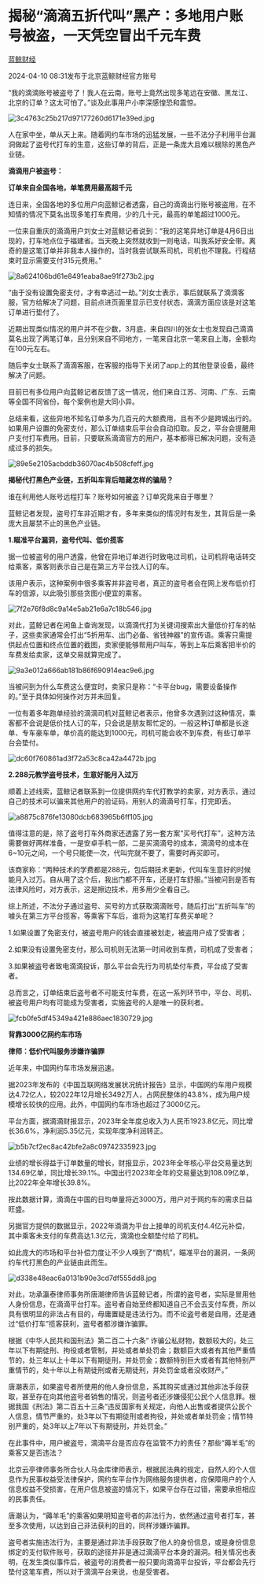 # 揭秘“滴滴五折代叫”黑产：多地用户账号被盗，一天凭空冒出千元车费

[](https://news.qq.com/omn/author/8QMd33lb5IcZuTzb)

[蓝鲸财经](https://news.qq.com/omn/author/8QMd33lb5IcZuTzb)

2024-04-10 08:31发布于北京蓝鲸财经官方账号

“我的滴滴账号被盗号了！我人在云南，账号上竟然出现多笔远在安徽、黑龙江、北京的订单？这太可怕了。”谈及此事用户小李深感惶恐和震惊。

![3c4763c25b217d97177260d6171e39ed.jpg](https://raw.githubusercontent.com/qqhsx/qqnews_image/main/2024/04/10/揭秘“滴滴五折代叫”黑产：多地用户账号被盗，一天凭空冒出千元车费/3c4763c25b217d97177260d6171e39ed.jpg)

人在家中坐，单从天上来。随着网约车市场的迅猛发展，一些不法分子利用平台漏洞做起了盗号代打车的生意，这些订单的背后，正是一条庞大且难以根除的黑色产业链。

**滴滴用户被盗号：**

**订单来自全国各地，单笔费用最高超千元**

连日来，全国各地的多位用户向蓝鲸记者透露，自己的滴滴出行账号被盗用，在不知情的情况下莫名出现多笔打车费用，少的几十元，最高的单笔超过1000元。

一位来自重庆的滴滴用户刘女士对蓝鲸记者说到：“我的这笔异地订单是4月6日出现的，打车地点位于福建省。当天晚上突然就收到一则电话，叫我系好安全带。离奇的是这笔订单并非我本人操作的，当时我尝试联系司机，司机也不理我。行程结束时显示需要支付315元费用。”

![8a624106bd61e8491eaba8ae91f273b2.jpg](https://raw.githubusercontent.com/qqhsx/qqnews_image/main/2024/04/10/揭秘“滴滴五折代叫”黑产：多地用户账号被盗，一天凭空冒出千元车费/8a624106bd61e8491eaba8ae91f273b2.jpg)

“由于没有设置免密支付，才有幸逃过一劫。”刘女士表示，事后就联系了滴滴客服，官方给解决了问题，目前点进页面里显示已支付状态，滴滴方面应该是对这笔订单进行垫付了。

近期出现类似情况的用户并不在少数，3月底，来自四川的张女士也发现自己滴滴莫名出现了两笔订单，且分别来自不同地方，一笔来自北京一笔来自上海，金额均在100元左右。

随后李女士联系了滴滴客服，在客服的指导下关闭了app上的其他登录设备，最终解决了问题。

目前已有多位用户向蓝鲸记者反馈了这一情况，他们来自江苏、河南、广东、云南等全国不同省份，每个案例也是大同小异。

总结来看，这些异地不知名订单多为几百元的大额费用，且有不少是跨城出行的。如果用户设置的免密支付，那么订单结束后平台会自动扣取。反之，平台会提醒用户支付打车费用。目前，只要联系滴滴官方的用户，基本都得已解决问题，没有造成过多的损失。

![89e5e2105acbddb36070ac4b508cfeff.jpg](https://raw.githubusercontent.com/qqhsx/qqnews_image/main/2024/04/10/揭秘“滴滴五折代叫”黑产：多地用户账号被盗，一天凭空冒出千元车费/89e5e2105acbddb36070ac4b508cfeff.jpg)

**揭秘代打黑色产业链，五折叫车背后暗藏怎样的骗局？**

谁在利用他人账号远程打车？账号如何被盗？订单究竟来自于哪里？

蓝鲸记者发现，盗号打车非近期才有，多年来类似的情况时有发生，其背后是一条庞大且屡禁不止的黑色产业链。

**1.瞄准平台漏洞，盗号代叫、低价揽客**

据一位被盗号的用户透露，他曾在异地订单进行时致电过司机，让司机将电话转交给乘客，乘客则表示自己是在第三方平台找人订的车。

该用户表示，这种案例中很多乘客并非盗号者，真正的盗号者会在网上发布低价打车的信源，以此吸引那些贪图小便宜的乘客。

![7f2e76f8d8c9a14e5ab21e6a7c18b546.jpg](https://raw.githubusercontent.com/qqhsx/qqnews_image/main/2024/04/10/揭秘“滴滴五折代叫”黑产：多地用户账号被盗，一天凭空冒出千元车费/7f2e76f8d8c9a14e5ab21e6a7c18b546.jpg)

对此，蓝鲸记者在闲鱼上查询发现，以滴滴代打为关键词搜索出大量低价打车的帖子，这些卖家通常会打出“5折用车、出门必备、省钱神器”的宣传语。乘客只需提供起点位置和终点位置的截图，卖家便能够帮用户叫车，等到上车后乘客把半价的车费发给卖家，这单交易就算完成了。

![9a3e012a666ab181b86f690914eac9e6.jpg](https://raw.githubusercontent.com/qqhsx/qqnews_image/main/2024/04/10/揭秘“滴滴五折代叫”黑产：多地用户账号被盗，一天凭空冒出千元车费/9a3e012a666ab181b86f690914eac9e6.jpg)

当被问到为什么车费这么便宜时，卖家只是称：“卡平台bug，需要设备操作的。”至于具体如何操作对方并未回复。

一位有着多年跑单经验的滴滴司机对蓝鲸记者表示，他曾多次遇到过这种情况，乘客都不会说是低价找人订的车，只会说是朋友帮忙定的。一般这种订单都是长途单、专车豪车单，单价高的能达到1000元，司机可能会收不到车费，有些订单平台会垫付。

![dc60f760861ad3f72a53c8ca42a4472b.jpg](https://raw.githubusercontent.com/qqhsx/qqnews_image/main/2024/04/10/揭秘“滴滴五折代叫”黑产：多地用户账号被盗，一天凭空冒出千元车费/dc60f760861ad3f72a53c8ca42a4472b.jpg)

**2.288元教学盗号技术，生意好能月入过万**

顺着上述线索，蓝鲸记者联系到一位提供网约车代打教学的卖家，对方表示，通过自己的技术可以骗来其他用户的验证码，用别人的滴滴号打车，打完即丢。

![a8875c876fe13080dcb683965b6ff105.jpg](https://raw.githubusercontent.com/qqhsx/qqnews_image/main/2024/04/10/揭秘“滴滴五折代叫”黑产：多地用户账号被盗，一天凭空冒出千元车费/a8875c876fe13080dcb683965b6ff105.jpg)

值得注意的是，除了盗号打车外商家还透露了另一套方案“买号代打车”，这种方法需要做好两样准备，一是安卓手机一部，二是买滴滴号的成本，滴滴号的成本在6~10元之间，一个号只能使一次，代叫完就不要了，需要时再买即可。

该商家称：“两种技术的学费都是288元，包后期技术更新，代叫车生意好的时候能月入过万。自从用了这个后，我出门都不开车，还是打车舒服。”当被问到是否有法律风险时，对方表示，这是擦边技术，用多用少全看自己。

综上所述，不法分子通过盗号、买号的方式获取滴滴账号，随后打出“五折叫车”的噱头在第三方平台揽客，等乘客下车后，谁将为这笔打车费买单呢？

1.如果设置了免密支付，被盗号用户的钱会直接被划走，被盗用户成了受害者；

2.如果没有设置免密支付，那么司机则无法第一时间收到车费，司机成了受害者；

3.如果被盗号者致电滴滴投诉，那么平台会先行为司机垫付车费，平台成了受害者。

总而言之，订单结束后盗号者不可能支付车费，在这一系列环节中，平台、司机、被盗号用户均有可能成为受害者，实施盗号的人是唯一的获利者。

![fcb0fe5df45349a421e886aec1830729.jpg](https://raw.githubusercontent.com/qqhsx/qqnews_image/main/2024/04/10/揭秘“滴滴五折代叫”黑产：多地用户账号被盗，一天凭空冒出千元车费/fcb0fe5df45349a421e886aec1830729.jpg)

**背靠3000亿网约车市场**

**律师：低价代叫服务涉嫌诈骗罪**

近年来，中国网约车市场发展迅速。

据2023年发布的《中国互联网络发展状况统计报告》显示，中国网约车用户规模达4.72亿人，较2022年12月增长3492万人，占网民整体的43.8%，成为用户规模增长较快的应用。此外，中国网约车市场也超过了3000亿元。

平台方面，据滴滴财报显示，2023年全年度总收入为人民币1923.8亿元，同比增长36.6%，净利润5.35亿元，实现年度净利润转正。

![b5b7cf2ec8ac42bfe2a8c09742335923.jpg](https://raw.githubusercontent.com/qqhsx/qqnews_image/main/2024/04/10/揭秘“滴滴五折代叫”黑产：多地用户账号被盗，一天凭空冒出千元车费/b5b7cf2ec8ac42bfe2a8c09742335923.jpg)

业绩的增长得益于订单数量的增长，财报显示，2023年全年核心平台交易量达到134.69亿单，同比增长39.1%。中国出行2023年全年的交易量达到108.09亿单，比2022年全年增长39.8%。

按此数据计算，滴滴在中国的日均单量将近3000万，用户对于网约车的需求日益旺盛。

另据官方提供的数据显示，2022年滴滴为平台上接单的司机支付4.4亿元补偿，其中乘客未支付的车费高达1.3亿元，滴滴也全额垫付给了司机。

如此庞大的市场和平台补偿力度让不少人嗅到了“商机”，瞄准平台的漏洞，一条网约车代打黑色的产业链由此而生。

![d338e48eac6a0131b90e3cd7df555dd8.jpg](https://raw.githubusercontent.com/qqhsx/qqnews_image/main/2024/04/10/揭秘“滴滴五折代叫”黑产：多地用户账号被盗，一天凭空冒出千元车费/d338e48eac6a0131b90e3cd7df555dd8.jpg)

对此，功承瀛泰律师事务所唐潮律师告诉蓝鲸记者，所谓的盗号者，实际是冒用他人身份信息，在滴滴平台打车。盗号者自始至终都知道自己不会去支付车费，所以具有很明显的非法占有目的，毋庸置疑是违法行为。而不论盗号者是自用，还是通过“低价打车”揽客获利，盗号者都涉嫌诈骗罪。

根据《中华人民共和国刑法》第二百二十六条“
诈骗公私财物，数额较大的，处三年以下有期徒刑、拘役或者管制，并处或者单处罚金；数额巨大或者有其他严重情节的，处三年以上十年以下有期徒刑，并处罚金；数额特别巨大或者有其他特别严重情节的，处十年以上有期徒刑或者无期徒刑，并处罚金或者没收财产。”

唐潮表示，如果盗号者所使用的他人身份信息，系其购买或通过其他非法手段获取，甚至存在向其他盗号者销售的情况，则盗号者还涉嫌侵犯公民个人信息罪。根据我国《刑法》第二百五十三条“违反国家有关规定，向他人出售或者提供公民个人信息，情节严重的，处3年以下有期徒刑或者拘役，并处或者单处罚金；情节特别严重的，处3年以上7年以下有期徒刑，并处罚金。”

在此事件中，用户被盗号，滴滴平台是否应存在监管不力的责任？那些“薅羊毛”的乘客又是否违法？

北京云亭律师事务所合伙人马金库律师表示，根据民法典的规定，自然人的个人信息作为民事权益受法律保护，网约车平台作为网络服务提供者，应保障用户的个人信息权益不受损害，在用户信息被盗的情况下，如果平台存在过错，需要承担相应的民事责任。

唐潮认为，“薅羊毛”的乘客如果明知盗号者的非法行为，依然通过盗号者打车，甚至多次使用，以达到自己非法获利的目的，同样涉嫌诈骗罪。

盗号者实施违法行为，主要是通过非法手段获取了他人的身份信息，或是身份信息绑定的支付软件账号，获取的途径并非是通过滴滴平台本身的漏洞。相关情况也表明，在发生类似事件后，被盗号的消费者一般只要向滴滴平台投诉，平台都会先行垫付这笔车费，所以对于滴滴平台来说，也是受害者。

